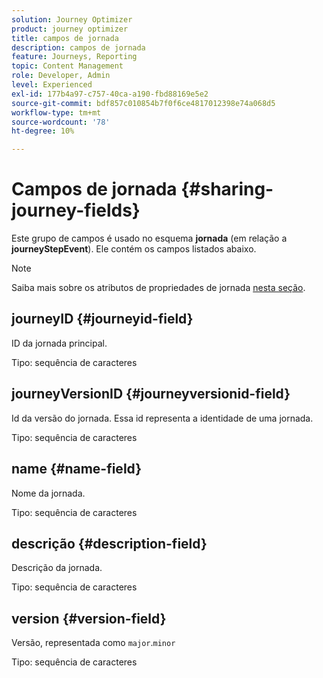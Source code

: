 ```yaml
---
solution: Journey Optimizer
product: journey optimizer
title: campos de jornada
description: campos de jornada
feature: Journeys, Reporting
topic: Content Management
role: Developer, Admin
level: Experienced
exl-id: 177b4a97-c757-40ca-a190-fbd88169e5e2
source-git-commit: bdf857c010854b7f0f6ce4817012398e74a068d5
workflow-type: tm+mt
source-wordcount: '78'
ht-degree: 10%

---
```


# Campos de jornada {#sharing-journey-fields}

Este grupo de campos é usado no esquema **jornada** (em relação a **journeyStepEvent**). Ele contém os campos listados abaixo.


>[!NOTE]
>
>Saiba mais sobre os atributos de propriedades de jornada [nesta seção](../building-journeys/expression/journey-properties.md#journey-propertoes-fields).


## journeyID {#journeyid-field}

ID da jornada principal.

Tipo: sequência de caracteres

## journeyVersionID {#journeyversionid-field}

Id da versão do jornada. Essa id representa a identidade de uma jornada.

Tipo: sequência de caracteres

## name {#name-field}

Nome da jornada.

Tipo: sequência de caracteres

## descrição {#description-field}

Descrição da jornada.

Tipo: sequência de caracteres

## version {#version-field}

Versão, representada como `major`.`minor`

Tipo: sequência de caracteres
